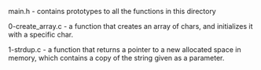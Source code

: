 main.h - contains prototypes to all the functions in this directory

0-create_array.c - a function that creates an array of chars, and initializes it with a specific char.

1-strdup.c - a function that returns a pointer to a new allocated space in memory, which contains a copy of the string given as a parameter.
